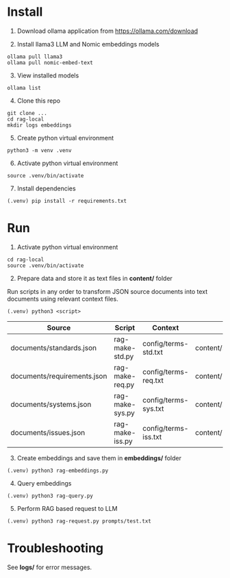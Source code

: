 # Install

1. Download ollama application from https://ollama.com/download

2. Install llama3 LLM and Nomic embeddings models

```
ollama pull llama3
ollama pull nomic-embed-text
```

3. View installed models

```
ollama list
```

4. Clone this repo

```
git clone ...
cd rag-local
mkdir logs embeddings
```

5. Create python virtual environment

```
python3 -m venv .venv
```

6. Activate python virtual environment

```
source .venv/bin/activate
```

7. Install dependencies

```
(.venv) pip install -r requirements.txt
```

# Run

1. Activate python virtual environment

```
cd rag-local
source .venv/bin/activate
```

2. Prepare data and store it as text files in **content/** folder

Run scripts in any order to transform JSON source documents into text documents using relevant context files. 

```
(.venv) python3 <script>
```

|Source|Script|Context|Output|
|------|----|-------|------|
|documents/standards.json|rag-make-std.py|config/terms-std.txt|content/standards.txt|
|documents/requirements.json|rag-make-req.py|config/terms-req.txt|content/requirements.txt|
|documents/systems.json|rag-make-sys.py|config/terms-sys.txt|content/systems.txt|
|documents/issues.json|rag-make-iss.py|config/terms-iss.txt|content/issues.txt|



3. Create embeddings and save them in **embeddings/** folder

```
(.venv) python3 rag-embeddings.py
```

4. Query embeddings

```
(.venv) python3 rag-query.py
```

5. Perform RAG based request to LLM

```
(.venv) python3 rag-request.py prompts/test.txt
```

# Troubleshooting

See **logs/** for error messages.

